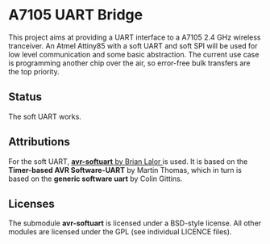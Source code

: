 # A7105 UART Bridge

This project aims at providing a UART interface to a A7105 2.4 GHz wireless
tranceiver. An Atmel Attiny85 with a soft UART and soft SPI will be used
for low level communication and some basic abstraction. The current use
case is programming another chip over the air, so error-free bulk transfers
are the top priority.

## Status
The soft UART works.

## Attributions
For the soft UART, [**avr-softuart** by Brian Lalor
](https://github.com/blalor/avr-softuart) is used. It is based on the
**Timer-based AVR Software-UART** by Martin Thomas, which in turn is based
on the **generic software uart** by Colin Gittins.

## Licenses
The submodule **avr-softuart** is licensed under a BSD-style license. All
other modules are licensed under the GPL (see individual LICENCE files).

